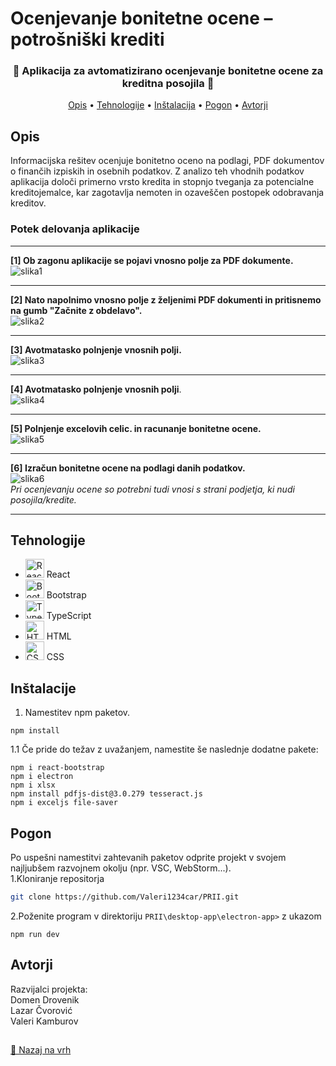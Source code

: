 <a id="top"></a>
# Ocenjevanje bonitetne ocene – potrošniški krediti 
<div align="center">
  <h3>🌟 Aplikacija za avtomatizirano ocenjevanje bonitetne ocene za kreditna posojila 🌟</h3>
</div>

<p align="center">
  <a href="#opis">Opis</a> •
  <a href="#tehnologije">Tehnologije</a> •
  <a href="#inštalacije">Inštalacija</a> •
  <a href="#pogon">Pogon</a> •
  <a href="#avtorji">Avtorji</a>
</p>


## Opis

Informacijska rešitev ocenjuje bonitetno oceno na podlagi, PDF dokumentov o finančih izpiskih in osebnih podatkov. Z analizo teh vhodnih podatkov aplikacija določi primerno vrsto kredita in stopnjo tveganja za potencialne kreditojemalce, kar zagotavlja nemoten in ozaveščen postopek odobravanja kreditov. 

### Potek delovanja aplikacije

---
**[1] Ob zagonu aplikacije se pojavi vnosno polje za PDF dokumente.**
![slika1](https://github.com/Valeri1234car/ReadMeDMTest/assets/152204015/7bb67fec-c60f-4638-89ac-103abda85466) <br>

---

**[2] Nato napolnimo vnosno polje z željenimi PDF dokumenti in pritisnemo na gumb "Začnite z obdelavo".** <br>
![slika2](https://github.com/Valeri1234car/ReadMeDMTest/assets/152204015/05da3e8f-d25a-4661-9dd2-2b37ed278561) <br>

---

**[3] Avotmatasko polnjenje vnosnih polji.** <br>
![slika3](https://github.com/Valeri1234car/ReadMeDMTest/assets/152204015/733014a8-cf8e-4016-a4e2-388b82aa6ab1) <br>

---

**[4] Avotmatasko polnjenje vnosnih polji**. <br>
![slika4](https://github.com/Valeri1234car/ReadMeDMTest/assets/152204015/147ecc87-8f29-42dd-98d1-883258826cf3) <br>

---

**[5] Polnjenje excelovih celic. in racunanje bonitetne ocene.** <br>
![slika5](https://github.com/Valeri1234car/ReadMeDMTest/assets/152204015/a78eee3e-6ec4-4d5a-9dd9-d7dd7293fc15) <br>

---

**[6] Izračun bonitetne ocene na podlagi danih podatkov.** <br>
![slika6](https://github.com/Valeri1234car/ReadMeDMTest/assets/152204015/3d9eb3da-7f97-45e2-a147-76d9c3a21bbd) <br>
*Pri ocenjevanju ocene so potrebni tudi vnosi s strani podjetja, ki nudi posojila/kredite.*

---
## Tehnologije

<ul>
<li><img src="https://reactjs.org/favicon.ico" alt="React" width="30" height="30"> React</li>
<li><img src="https://getbootstrap.com/docs/5.3/assets/brand/bootstrap-logo.svg" alt="Bootstrap" width="30" height="30"> Bootstrap</li>
<li><img src="https://www.typescriptlang.org/favicon.ico" alt="TypeScript" width="30" height="30"> TypeScript</li>
<li><img src="https://cdn.jsdelivr.net/npm/simple-icons@7.17.0/icons/html5.svg" alt="HTML" width="30" height="30"> HTML</li>
<li><img src="https://cdn.jsdelivr.net/npm/simple-icons@7.17.0/icons/css3.svg" alt="CSS" width="30" height="30"> CSS</li>
</ul>

## Inštalacije
1. Namestitev npm paketov.
```
npm install
```
1.1 Če pride do težav z uvažanjem, namestite še naslednje dodatne pakete:
```
npm i react-bootstrap
npm i electron
npm i xlsx
npm install pdfjs-dist@3.0.279 tesseract.js
npm i exceljs file-saver  
```
## Pogon

Po uspešni namestitvi zahtevanih paketov odprite projekt v svojem najljubšem razvojnem okolju (npr. VSC, WebStorm...). <br>
1.Kloniranje repositorja
```sh
git clone https://github.com/Valeri1234car/PRII.git
```
2.Poženite program v direktoriju `PRII\desktop-app\electron-app>` z ukazom
```
npm run dev
```
## Avtorji

Razvijalci projekta: <br>
Domen Drovenik  <br>
Lazar Čvorović <br>
Valeri Kamburov <br>
## 
[🔼 Nazaj na vrh](#top)
